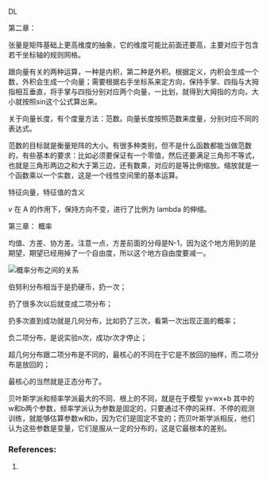 DL


第二章： 

张量是矩阵基础上更高维度的抽象，它的维度可能比前面还要高，主要对应于包含若干坐标轴的规则网格。

跟向量有关的两种运算，一种是内积，第二种是外积。根据定义，内积会生成一个数，外积会生成一个向量；需要根据右手坐标系来定方向，保持手掌、四指与大拇指相互垂直，将手掌与四指分别对应两个向量，一比划，就得到大拇指的方向，大小就按照sin这个公式算出来。

关于向量长度，有个度量方法：范数。向量长度按照范数来度量，分别对应不同的表达式。

范数的目标就是衡量矩阵的大小。有很多种类别，但不是什么函数都能当做范数的，有些基本的要求：比如必须要保证有一个零值，然后还要满足三角形不等式，也就是三角形两边之和大于第三边，还有数乘，对应的是等比例缩放。缩放就是一个函数乘以一个实数，这是一个线性空间里的基本运算。


特征向量，特征值的含义

$v$ 在 A 的作用下，保持方向不变，进行了比例为 lambda 的伸缩。

第三章： 概率

均值、方差、协方差。注意一点，方差前面的分母是N-1，因为这个地方用到的是期望，期望已经用掉了一个自由度，所以这个地方自由度要减一。


![概率分布之间的关系](https://static.leiphone.com/uploads/new/article/740_740/201708/59a49cf0df2fb.jpg?imageMogr2/format/jpg/quality/90)

伯努利分布相当于是扔硬币，扔一次；

扔了很多次以后就变成二项分布；

扔多次直到成功就是几何分布，比如扔了三次，看第一次出现正面的概率；

负二项分布，是说实验n次，成功r次才停止；

超几何分布跟二项分布是不同的，最核心的不同在于它是不放回的抽样，而二项分布是放回的；

最核心的当然就是正态分布了。


贝叶斯学派和频率学派最大的不同、根上的不同，就是在于模型 y=wx+b 其中的w和b两个参数，频率学派认为参数是固定的，只要通过不停的采样、不停的观测训练，就能够估算参数w和b，因为它们是固定不变的；而贝叶斯学派相反，他们认为这些参数是变量，它们是服从一定的分布的，这是它最根本的差别。


### References:
1. [](https://www.leiphone.com/news/201708/iL1S8jkc4ytZFzHS.html)



